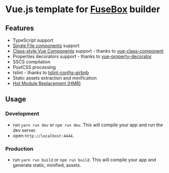 # Vue.js template for [FuseBox](https://fuse-box.org/) builder

## Features
- TypeScript support
- [Single File components](https://vuejs.org/v2/guide/single-file-components.html) support
- [Class-style Vue Components](https://vuejs.org/v2/guide/typescript.html#Class-Style-Vue-Components) support - thanks to [vue-class-component](https://github.com/vuejs/vue-class-component)
- Properties decorators support - thanks to [vue-property-decorator](https://github.com/kaorun343/vue-property-decorator)
- SSCS compilation
- PostCSS processing
- tslint - thanks to [tslint-config-airbnb](https://www.npmjs.com/package/tslint-config-airbnb)
- Static assets extraction and minification
- [Hot Module Replacement (HMR)](https://fuse-box.org/page/hmr)


## Usage

### Development
- run `yarn run dev` or `npm run dev`. This will compile your app and run the dev server.
- open `http://localhost:4444`.

### Production
- run `yarn run build` or `npm run build`. This will compile your app and generate static, minified, assets.
